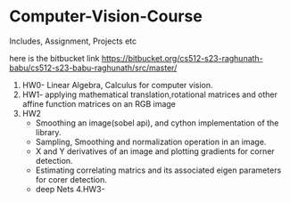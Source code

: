 # Computer-Vision-Course
Includes, Assignment, Projects etc


here is the bitbucket link
https://bitbucket.org/cs512-s23-raghunath-babu/cs512-s23-babu-raghunath/src/master/

1. HW0- Linear Algebra, Calculus for computer vision.
2. HW1- applying mathematical translation,rotational matrices and other affine function matrices on an RGB image
3. HW2
      - Smoothing an image(sobel api), and cython implementation of the library.
      - Sampling, Smoothing and normalization operation in an image.
      - X and Y derivatives of an image and plotting gradients for corner detection.
      - Estimating correlating matrics and its associated eigen parameters for corer detection.
      - deep Nets
4.HW3- 
